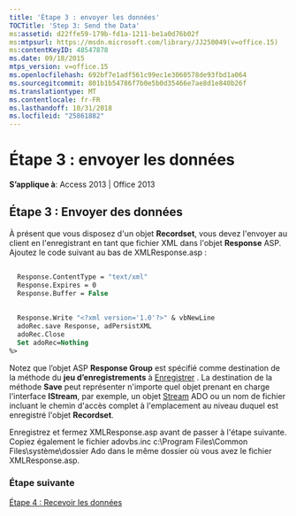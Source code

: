 ```yaml
---
title: 'Étape 3 : envoyer les données'
TOCTitle: 'Step 3: Send the Data'
ms:assetid: d22ffe59-179b-fd1a-1211-be1a0d76b02f
ms:mtpsurl: https://msdn.microsoft.com/library/JJ250049(v=office.15)
ms:contentKeyID: 48547878
ms.date: 09/18/2015
mtps_version: v=office.15
ms.openlocfilehash: 692bf7e1adf561c99ec1e3060578de93fbd1a064
ms.sourcegitcommit: 801b1b54786f7b0e5b0d35466e7ae8d1e840b26f
ms.translationtype: MT
ms.contentlocale: fr-FR
ms.lasthandoff: 10/31/2018
ms.locfileid: "25861882"
---
```

# <a name="step-3-send-the-data"></a>Étape 3 : envoyer les données


**S’applique à**: Access 2013 | Office 2013

## <a name="step-3-send-the-data"></a>Étape 3 : Envoyer des données

À présent que vous disposez d'un objet **Recordset**, vous devez l'envoyer au client en l'enregistrant en tant que fichier XML dans l'objet **Response** ASP. Ajoutez le code suivant au bas de XMLResponse.asp :

```vb 
 
  Response.ContentType = "text/xml" 
  Response.Expires = 0 
  Response.Buffer = False 
 
 
  Response.Write "<?xml version='1.0'?>" & vbNewLine 
  adoRec.save Response, adPersistXML 
  adoRec.Close 
  Set adoRec=Nothing 
%> 
```

Notez que l’objet ASP **Response Group** est spécifié comme destination de la méthode du **jeu d’enregistrements** à [Enregistrer](save-method-ado.md) . La destination de la méthode **Save** peut représenter n'importe quel objet prenant en charge l'interface **IStream**, par exemple, un objet [Stream](stream-object-ado.md) ADO ou un nom de fichier incluant le chemin d'accès complet à l'emplacement au niveau duquel est enregistré l'objet **Recordset**.

Enregistrez et fermez XMLResponse.asp avant de passer à l'étape suivante. Copiez également le fichier adovbs.inc c:\\Program Files\\Common Files\\système\\dossier Ado dans le même dossier où vous avez le fichier XMLResponse.asp.

### <a name="next-step"></a>Étape suivante

[Étape 4 : Recevoir les données](step-4-receive-and-display-the-data.md)

